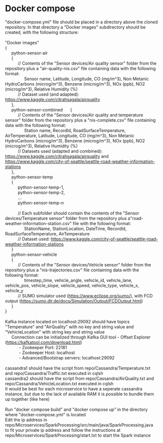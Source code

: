 # Docker compose
 "docker-compose.yml" file should be placed in a directory above the cloned repository. In that directory a "Docker images" subdirectory should be created, with the following structure:  
 <br/>
 "Docker images"  
 {  
	&ensp;&ensp;&ensp;python-sensor-air  
	&ensp;&ensp;&ensp;{  
		&ensp;&ensp;&ensp;&ensp;&ensp;&ensp;// Contents of the "Sensor devices/Air quality sensor" folder from the repository plus a "air-quality-nis.csv" file containing data with the following format:  
			&ensp;&ensp;&ensp;&ensp;&ensp;&ensp;&ensp;&ensp;&ensp;Sensor name, Latitude, Longitude, CO (mg/m^3), Non Metanic HydroCarbons (microg/m^3), Benzene (microg/m^3), NOx (ppb), NO2 (microg/m^3), Relative Humidity (%)  
		&ensp;&ensp;&ensp;&ensp;&ensp;&ensp;// Dataset used (and adapted): https://www.kaggle.com/citrahsagala/airquality  
	&ensp;&ensp;&ensp;},  
	&ensp;&ensp;&ensp;python-sensor-combined 
	&ensp;&ensp;&ensp;{  
		&ensp;&ensp;&ensp;&ensp;&ensp;&ensp;// Contents of the "Sensor devices/Air quality and temperature sensor" folder from the repository plus a "nis-complete.csv" file containing data with the following format:  
			&ensp;&ensp;&ensp;&ensp;&ensp;&ensp;&ensp;&ensp;&ensp;Station name, RecordId, RoadSurfaceTemperature, AirTemperature, Latitude, Longitude, CO (mg/m^3), Non Metanic HydroCarbons (microg/m^3), Benzene (microg/m^3), NOx (ppb), NO2 (microg/m^3), Relative Humidity (%)  
		&ensp;&ensp;&ensp;&ensp;&ensp;&ensp;// Datasets used (adapted and combined): https://www.kaggle.com/citrahsagala/airquality and https://www.kaggle.com/city-of-seattle/seattle-road-weather-information-stations  
	&ensp;&ensp;&ensp;},  
	&ensp;&ensp;&ensp;python-sensor-temp  
	&ensp;&ensp;&ensp;{  
		&ensp;&ensp;&ensp;&ensp;&ensp;&ensp;python-sensor-temp-1,  
		&ensp;&ensp;&ensp;&ensp;&ensp;&ensp;python-sensor-temp-2,  
		&ensp;&ensp;&ensp;&ensp;&ensp;&ensp;...  
		&ensp;&ensp;&ensp;&ensp;&ensp;&ensp;python-sensor-temp-n  
		<br/>
		&ensp;&ensp;&ensp;&ensp;&ensp;&ensp;// Each subfolder should contain the contents of the "Sensor devices/Temperature sensor" folder from the repository plus a"road-weather-information-station.csv" file with the following format:  
			&ensp;&ensp;&ensp;&ensp;&ensp;&ensp;&ensp;&ensp;&ensp;StationName, StationLocation, DateTime, RecordId, RoadSurfaceTemperature, AirTemperature  
		&ensp;&ensp;&ensp;&ensp;&ensp;&ensp;// Dataset used: https://www.kaggle.com/city-of-seattle/seattle-road-weather-information-stations  
	&ensp;&ensp;&ensp;}  
	&ensp;&ensp;&ensp;python-sensor-vehicle  
	&ensp;&ensp;&ensp;{  
	&ensp;&ensp;&ensp;&ensp;&ensp;&ensp;// Contents of the "Sensor devices/Vehicle sensor" folder from the repository plus a "nis-trajectories.csv" file containing data with the following format:  
	&ensp;&ensp;&ensp;&ensp;&ensp;&ensp;&ensp;&ensp;&ensp;timestep_time, vehicle_angle, vehicle_id, vehicle_lane, vehicle_pos, vehicle_slope, vehicle_speed, vehicle_type, vehicle_x, vehicle_y  
	&ensp;&ensp;&ensp;&ensp;&ensp;&ensp;// SUMO simulator used (https://www.eclipse.org/sumo/), with FCD output (https://sumo.dlr.de/docs/Simulation/Output/FCDOutput.html)  
	&ensp;&ensp;&ensp;}  
 }  
 <br/>
 Kafka instance located on localhost:29092 should have topics "Temperature" and "AirQuality" with no key and string value and "VehicleLocation" with string key and string value  
 &ensp;&ensp;&ensp;Connection can be initialized through Kafka GUI tool - Offset Explorer (https://kafkatool.com/download.html)  
 &ensp;&ensp;&ensp;&ensp;&ensp;&ensp; - Zookeeper Port: 22181  
 &ensp;&ensp;&ensp;&ensp;&ensp;&ensp; - Zookeeper Host: localhost  
 &ensp;&ensp;&ensp;&ensp;&ensp;&ensp; - Advanced/Bootstrap servers: localhost:29092  
 <br/>
 cassandra1 should have the script from repo/Cassandra/Temperature.txt and repo/Cassandra/Traffic.txt executed in cqlsh  
 cassandra2 should have the script from repo/Cassandra/AirQuality.txt and repo/Cassandra/VehicleLocation.txt executed in cqlsh  
 It would be best for each microservice to have a seperate cassandra instance, but due to the lack of available RAM it is possible to bundle them up together (like here)  
 <br/>
 Run "docker compose build" and "docker compose up" in the directory where "docker-compose.yml" is located  
 Edit the ip address in repo/Microservices/SparkProcessing/src/main/java/SparkProcessing.java to fit your private ip address and follow the instructions at repo/Microservices/SparkProcessing/start.txt to start the Spark instance  
 